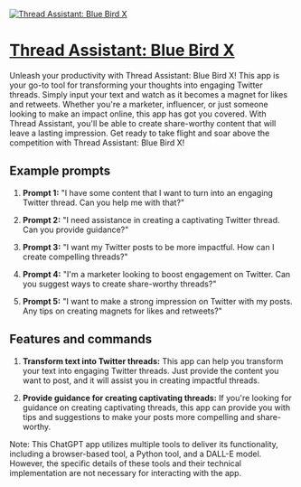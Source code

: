 [![Thread Assistant: Blue Bird X](https://files.oaiusercontent.com/file-G63jjfUxbZigGENbJIhWlbm2?se=2123-10-16T09%3A54%3A02Z&sp=r&sv=2021-08-06&sr=b&rscc=max-age%3D31536000%2C%20immutable&rscd=attachment%3B%20filename%3DIMG_0615.jpg&sig=9mxFaHtTYiYvNzzUntd5XcwW9BhwZn0E9OKy0jtUaSM%3D)](https://chat.openai.com/g/g-LXSrEx9KR-thread-assistant-blue-bird-x)

# [Thread Assistant: Blue Bird X](https://chat.openai.com/g/g-LXSrEx9KR-thread-assistant-blue-bird-x)

Unleash your productivity with Thread Assistant: Blue Bird X! This app is your go-to tool for transforming your thoughts into engaging Twitter threads. Simply input your text and watch as it becomes a magnet for likes and retweets. Whether you're a marketer, influencer, or just someone looking to make an impact online, this app has got you covered. With Thread Assistant, you'll be able to create share-worthy content that will leave a lasting impression. Get ready to take flight and soar above the competition with Thread Assistant: Blue Bird X!

## Example prompts

1. **Prompt 1:** "I have some content that I want to turn into an engaging Twitter thread. Can you help me with that?"

2. **Prompt 2:** "I need assistance in creating a captivating Twitter thread. Can you provide guidance?"

3. **Prompt 3:** "I want my Twitter posts to be more impactful. How can I create compelling threads?"

4. **Prompt 4:** "I'm a marketer looking to boost engagement on Twitter. Can you suggest ways to create share-worthy threads?"

5. **Prompt 5:** "I want to make a strong impression on Twitter with my posts. Any tips on creating magnets for likes and retweets?"

## Features and commands

1. **Transform text into Twitter threads:** This app can help you transform your text into engaging Twitter threads. Just provide the content you want to post, and it will assist you in creating impactful threads.

2. **Provide guidance for creating captivating threads:** If you're looking for guidance on creating captivating threads, this app can provide you with tips and suggestions to make your posts more compelling and share-worthy.

Note: This ChatGPT app utilizes multiple tools to deliver its functionality, including a browser-based tool, a Python tool, and a DALL-E model. However, the specific details of these tools and their technical implementation are not necessary for interacting with the app.